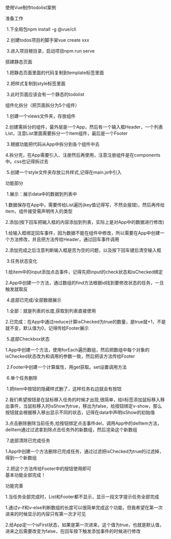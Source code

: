 使用Vue制作todolist案例

准备工作

​    1.下全局包npm install -g @vue/cli

​    2.创建todos项目的脚手架vue create xxx

​    3.进入项目根目录，启动项目npm run serve



搭建静态页面

​    1.把静态页面里面的代码复制到template标签里面

​    2.把样式复制到style标签里面

​    3.此时页面应该会有一个静态的todolist



组件化拆分（把页面拆分为5个组件）

​    1.创建一个views文件夹，存放组件

​    2.创建需拆分的组件，最外层是一个App，然后有一个输入框Header，一个列表List，注意List里面需要拆分一个item组件，最后是一个Footer

​    3.根据功能把代码从App中拆分到各个组件中去

​    4.拆分完，在App需要引入、注册然后再使用，注意注册组件是在components中。css也记得拆过去

​    5.创建一个style文件夹存放公共样式,记得在main.js中引入



功能部分

​    1.展示：展示data中的数据到列表中

​        1.数据保存在App中，需要传给List遍历(key值记得写，不然会报错)，然后再传给item，组件接受需声明传入的类型

​    2.添加(按下回车把输入框的内容添加到列表，实际上是对App中的数据进行修改)

​        1.给输入框绑定回车事件，因为数据不能在组件中修改，所以需要在App中创建一个方法修改，并且把方法传给Header，通过回车事件调用

​        2.添加完成之后注意判断输入框是否为空的问题，以及按下回车键后清空输入框

​    3.任务状态变化

​        1.给item中的input添加点击事件，记得先把input的check状态和isChecked绑定

​        2.App中创建一个方法，通过数组的find方法根据id找到要修改状态的任务，一旦触发就取反

​    4.底部已完成/全部数据展示

​        1.全部：就是列表的长度,获取到列表直接使用

​        2.已完成：在App中通过reduce计算isChecked为true的数量，是true就+1，不是就不变，默认值为0，记得传给Footer展示

​    5.底部Checkbox状态

​        1.App中创建一个方法，使用forEach遍历数组，然后把数组中每个对象的isChecked状态改为和调用的参数一致，然后把该方法传给Footer

​        2.Footer中创建一个计算属性，用get获取。set设置调用方法

​    6.单个任务删除

​        1.把item中按钮的隐藏样式删了，这样任务右边就会有按钮

​        2.我们希望按钮是在鼠标移入任务的时候才出现,很简单，给li标签添加鼠标移入移出事件，当鼠标移入时isShow为true，移出为false，给按钮绑定v-show，那么按钮就会根据移入移出显示不同的状态，记得在data中声明isShow的初始值

​        3.点击删除删除当前任务,给按钮绑定点击事件del，调用App中的delItem方法，delItem通过过滤拿到除点击任务外的新数组，然后渲染这个新数组

​    7.底部清除已完成任务

​        1.App中创建一个方法删除已完成任务，通过过滤把isChecked为true的过滤掉，得到一个新数组

​        2.把这个方法传给Footer中的按钮使用即可
​    
基本功能全部完成！

功能完善

​    1.当任务全部完成时，List和Footer都不显示，显示一段文字提示任务全部完成

​        1.通过v-if和v-else判断数组的长度可以很简单完成这个功能，但我希望在第一次进来的时候显示的内容只有第一次才可见

​        2.给App定一个isFirst状态，如果是第一次进来，这个值为true，也就是默认值，进来之后需要改变为false，在回车按下触发添加事件的时候进行修改    